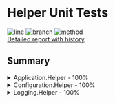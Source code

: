 # Helper Unit Tests
![line](https://kevindheath.github.io/codecoverage/helpers/badge_linecoverage.svg)
![branch](https://kevindheath.github.io/codecoverage/helpers/badge_branchcoverage.svg)
![method](https://kevindheath.github.io/codecoverage/helpers/badge_methodcoverage.svg)\
[Detailed report with history](https://kevindheath.github.io/codecoverage/helpers/html/)

## Summary
<details><summary>Application.Helper - 100%</summary>

|**Name**|**Line**|**Branch**|
|:---|---:|---:|
|**Application.Helper**|**100%**|**83.6%**|
|Application.Helper.ConsoleApp|100%|84.7%|
|Application.Helper.GenericException|100%|80%|

</details>
<details><summary>Configuration.Helper - 100%</summary>

|**Name**|**Line**|**Branch**|
|:---|---:|---:|
|**Configuration.Helper**|**100%**|**94.4%**|
|Configuration.Helper.AlphanumComparator|100%|92.1%|
|Configuration.Helper.ConfigFileHelper|100%|96.4%|
|Configuration.Helper.FileFolderInfo|100%|95%|
|Configuration.Helper.FileSettingsStore|100%|100%|
|Configuration.Helper.FolderInfoBase|100%|100%|
|Configuration.Helper.IOHelper|100%|100%|
|Configuration.Helper.SettingsSection|100%|100%|
|Configuration.Helper.SettingsStoreBase|100%|87.5%|
|Configuration.Helper.WebConnectionStringBuilder|100%|88.4%|

</details>
<details><summary>Logging.Helper - 100%</summary>

|**Name**|**Line**|**Branch**|
|:---|---:|---:|
|**Logging.Helper**|**100%**|**91.8%**|
|Logging.Helper.ImplNLog|100%|91.6%|
|Logging.Helper.Logger|100%|90.8%|
|Logging.Helper.LoggerEvent|100%|100%|
|Logging.Helper.LoggerEventArgs|100%|100%|

</details>
